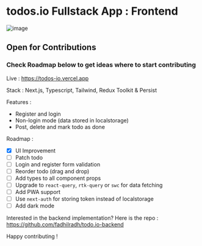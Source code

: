 # todos.io Fullstack App : Frontend

![image](https://user-images.githubusercontent.com/74446624/219502999-33b9a159-cffb-4adf-92c3-58abd8d2fcd1.png)

## Open for Contributions  
### Check Roadmap below to get ideas where to start contributing

Live : https://todos-io.vercel.app

Stack : Next.js, Typescript, Tailwind, Redux Toolkit & Persist

Features :

- Register and login
- Non-login mode (data stored in localstorage)
- Post, delete and mark todo as done

Roadmap :

- [x] UI Improvement
- [ ] Patch todo
- [ ] Login and register form validation
- [ ] Reorder todo (drag and drop)
- [ ] Add types to all component props
- [ ] Upgrade to `react-query`, `rtk-query` or `swc` for data fetching
- [ ] Add PWA support
- [ ] Use `next-auth` for storing token instead of localstorage
- [ ] Add dark mode

Interested in the backend implementation? Here is the repo :
https://github.com/fadhilradh/todo.io-backend

Happy contributing !
